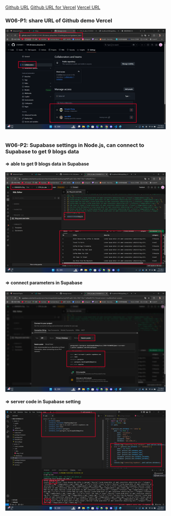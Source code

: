 [Github URL](https://github.com/213410011/1141-2N-demo-yihaochen-11)
[Github URL for Vercel](https://github.com/213410011/1141_2N_demo_vercel_ChenYiHao_11)
[Vercel URL](https://1141-2-n-demo-vercel-chenyihao-11.vercel.app/)

### W06-P1: share URL of Github demo Vercel
 
![](w06-p1.png)
 
```

```

### W06-P2: Supabase settings in Node.js, can connect to Supabase to get 9 blogs data
 
#### => able to get 9 blogs data in Supabase
 
![](w06-p2-1.png)
 
#### => connect parameters in Supabase
 
![](w06-p2-2.png)
 
#### => server code in Supabase setting
 
![](w06-p2-3.png)
 
```

```